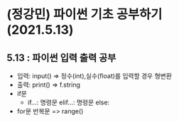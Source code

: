 # (정강민) 파이썬 기초 공부하기 (2021.5.13)
## 5.13 : 파이썬 입력 출력 공부
+ 입력: input() => 정수(int),실수(float)를 입력할 경우 형변환
+ 출력: print() => f.string
+ if문
  + if...: 명령문 elif...: 명령문 else:
+ for문 반복문 => range()
